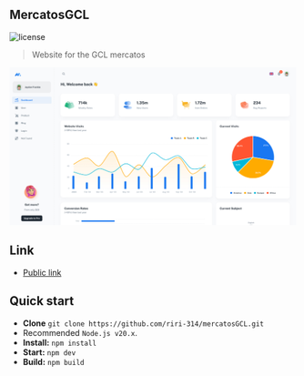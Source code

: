 ## MercatosGCL

![license](https://img.shields.io/badge/license-MIT-blue.svg)

> Website for the GCL mercatos

![preview](public/assets/preview.jpg)

## Link
- [Public link](https://mercatosgcl.web.app/)

## Quick start

- **Clone** `git clone https://github.com/riri-314/mercatosGCL.git`
- Recommended `Node.js v20.x`.
- **Install:** `npm install`
- **Start:** `npm dev`
- **Build:** `npm build`


